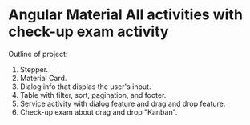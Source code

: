 # Angular Material All activities with check-up exam activity

Outline of project:
1. Stepper.
2. Material Card.
3. Dialog info that displas the user's input.
4. Table with filter, sort, pagination, and footer.
5. Service activity with dialog feature and drag and drop feature.
6. Check-up exam about drag and drop "Kanban".


